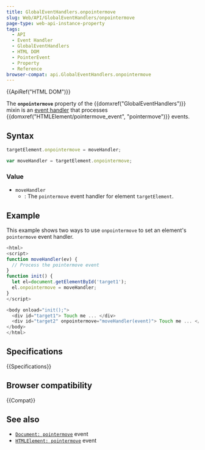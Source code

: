 ```yaml
---
title: GlobalEventHandlers.onpointermove
slug: Web/API/GlobalEventHandlers/onpointermove
page-type: web-api-instance-property
tags:
  - API
  - Event Handler
  - GlobalEventHandlers
  - HTML DOM
  - PointerEvent
  - Property
  - Reference
browser-compat: api.GlobalEventHandlers.onpointermove
---
```

{{ApiRef("HTML DOM")}}

The **`onpointermove`** property of the
{{domxref("GlobalEventHandlers")}} mixin is an [event handler](/en-US/docs/Web/Events/Event_handlers) that
processes {{domxref("HTMLElement/pointermove_event", "pointermove")}} events.

## Syntax

```js
targetElement.onpointermove = moveHandler;

var moveHandler = targetElement.onpointermove;
```

### Value

- `moveHandler`
  - : The `pointermove` event handler for element
    `targetElement`.

## Example

This example shows two ways to use `onpointermove` to set an element's
`pointermove` event handler.

```js
<html>
<script>
function moveHandler(ev) {
  // Process the pointermove event
}
function init() {
  let el=document.getElementById('target1');
  el.onpointermove = moveHandler;
}
</script>

<body onload="init();">
  <div id="target1"> Touch me ... </div>
  <div id="target2" onpointermove="moveHandler(event)"> Touch me ... </div>
</body>
</html>
```

## Specifications

{{Specifications}}

## Browser compatibility

{{Compat}}

## See also

- [`Document: pointermove`](/en-US/docs/Web/API/Document/pointermove_event)
  event
- [`HTMLElement: pointermove`](/en-US/docs/Web/API/HTMLElement/pointermove_event)
  event
